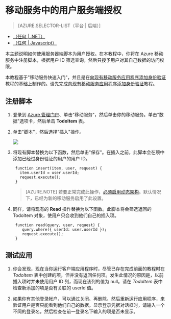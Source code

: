 <properties
	pageTitle="在装有 JavaScript 后端的移动服务中进行用户服务端授权 | 移动开发人员中心"
	description="了解如何在 Azure 移动服务的 JavaScript 后端对用户授权。"
	services="mobile-services"
	authors="krisragh"
	manager="dwrede"
	editor=""/>

<tags
	ms.service="mobile-services"
	ms.workload="mobile"
	ms.tgt_pltfrm=""
	ms.topic="article"
	ms.date="02/18/2015"
	ms.author="krisragh"/>

# 移动服务中的用户服务端授权

> [AZURE.SELECTOR-LIST（平台 | 后端）]
- [（任何 | .NET）](/documentation/articles/mobile-services-dotnet-backend-service-side-authorization/)
- [（任何 | Javascript）](/documentation/articles/mobile-services-javascript-backend-service-side-authorization/)

本主题说明如何使用服务器端脚本为用户授权。在本教程中，你将在 Azure 移动服务中注册脚本，根据用户 ID 筛选查询，然后只授予用户对其自己数据的访问权限。

本教程基于"移动服务快速入门"，并且是在[向现有移动服务应用程序添加身份验证]教程的基础上制作的。请先完成[向现有移动服务应用程序添加身份验证]教程。

## <a name="register-scripts"></a>注册脚本

1. 登录到 [Azure 管理门户]、单击"移动服务"，然后单击你的移动服务。单击"数据"选项卡，然后单击 **TodoItem** 表。

2. 单击"脚本"，然后选择"插入"操作。

   	![][2]

3. 将现有脚本替换为以下函数，然后单击"保存"。在插入之前，此脚本会在项中添加已经过身份验证的用户的用户 ID。

        function insert(item, user, request) {
          item.userId = user.userId;
          request.execute();
        }


    > [AZURE.NOTE] 若要正常完成此操作，[必须启用动态架构](https://msdn.microsoft.com/zh-CN/library/azure/jj193175.aspx)。默认情况下，已经为新的移动服务启用了此设置。

5. 同样，请将现有的 **Read** 操作替换为以下函数。此脚本将会筛选返回的 TodoItem 对象，使用户只会收到他们自己的插入项。

        function read(query, user, request) {
           query.where({ userId: user.userId });
           request.execute();
        }




## <a name="test-app"></a>测试应用

1. 你会发现，现在当你运行客户端应用程序时，尽管已存在完成前面的教程时在 _TodoItem_ 表中创建的项，但并没有返回任何项。发生此情况的原因是，以前插入项时并未使用用户 ID 列，而现在该列的值为 null。请在 _TodoItem_  表中检查新添加的项是否有关联的 userId 值。

2. 如果你有其他登录帐户，可以通过关闭、再删除、然后重新运行应用程序，来验证用户是否只能看到他们自己的数据。显示登录凭据对话框时，请输入一个不同的登录名，然后检查在前一登录名下输入的项是否未显示。

<!-- Anchors. -->
[注册服务器脚本]: #register-scripts
[后续步骤]:#next-steps

<!-- Images. -->
[0]: ./media/mobile-services-ios-authorize-users-in-scripts/mobile-services-selection.png
[1]: ./media/mobile-services-ios-authorize-users-in-scripts/mobile-portal-data-tables.png
[2]: ./media/mobile-services-ios-authorize-users-in-scripts/mobile-insert-script-users.png
[3]: ./media/mobile-services-ios-authorize-users-in-scripts/mobile-quickstart-startup-ios.png

<!-- URLs. -->

[Windows 推送通知和 Live Connect]: https://appdev.microsoft.com/StorePortals/zh-CN/Home/Index
[移动服务服务器脚本参考]: /develop/mobile/how-to-guides/work-with-server-scripts/
[我的应用程序仪表板]: https://account.live.com/developers/applications/index
[移动服务入门]: /develop/mobile/tutorials/get-started/#create-new-service
[将移动服务添加到现有应用程序]: /develop/mobile/tutorials/get-started-with-data-ios
[向现有移动服务应用程序添加身份验证]: /develop/mobile/tutorials/get-started-with-users-ios
[向现有的应用程序添加推送通知]: /develop/mobile/tutorials/get-started-with-push-ios

[Azure 管理门户]: https://manage.windowsazure.cn/

<!--HONumber=50-->